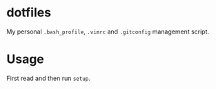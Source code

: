 # dotfiles
My personal `.bash_profile`, `.vimrc` and `.gitconfig` management script.

# Usage
First read and then run `setup`.
